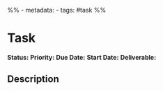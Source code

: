 %% - metadata:
	- tags: #task %%
# Task
**Status:** 
**Priority:** 
**Due Date:** 
**Start Date:** 
**Deliverable:** 
## Description

